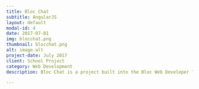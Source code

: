 ```yaml
---
title: Bloc Chat
subtitle: AngularJS
layout: default
modal-id: 4
date: 2017-07-01
img: blocchat.png
thumbnail: blocchat.png
alt: image-alt
project-date: July 2017
client: School Project
category: Web Development
description: Bloc Chat is a project built into the Bloc Web Developer Track curriculum. It is a real-time chat application built with Firebase and AngularJS.

---
```


